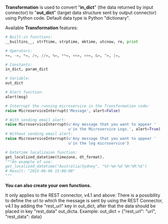 **Transformation** is used to convert "**in_dict**" (the data returned by input connector) to "**out_dict**" (target data structure sent by output connector) using Python code. 
Default data type is Python "dictionary". 

Available **Transformation** features:
```Python
# Built-in functions:
__builtins__, strftime, strptime, mktime, utcnow, re, print

# Operators: 
+=, -=, *=, /=, //=, %=, **=, <<=, >>=, &=, ^=, |=,

# Constants: 
in_dict, param_dict

# Variable: 
out_dict

# Alert function: 
alert(msg)

# Interrupt the running microservice in the Transformation code: 
raise MicroserviceInterrupt('Message', alert=False)

# With sending email alert: 
raise MicroserviceInterrupt(u'Any message that you want to appear '
                            u'in the Microservice Logs.', alert=True)
# Without sending email alert: 
raise MicroserviceInterrupt(u'Any message that you want to appear '
                            u'in the log microservice')

# Datetime localizaion function:
get_localized_datetime(timezone, dt_format). 
"""An example of use: 
get_localized_datetime("Australia/Sydney", "%Y-%m-%d %H:%M:%S")
# Result: "2015-06-06 15:00:00"
"""
```

**You can also create your own functions.**

It only applies to the REST connector, v4.1 and above:
There is a possibllity to define the url to which the message is sent by using the REST Connector, v4.1 by adding the "rest_url" key in out_dict, after that the data should be placed in key "rest_data" out_dicta.
Example: out_dict = {"rest_url": "url", "rest_data": data}